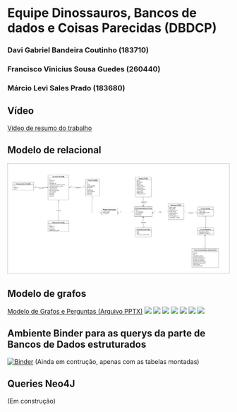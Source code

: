 # Equipe Dinossauros, Bancos de dados e Coisas Parecidas (DBDCP)
### Davi Gabriel Bandeira Coutinho (183710)
### Francisco Vinicius Sousa Guedes (260440)
### Márcio Levi Sales Prado (183680)

## Vídeo
[Vídeo de resumo do trabalho](video/)

## Modelo de relacional
![](assets/Diagrama%20relacional.drawio.png)

## Modelo de grafos
[Modelo de Grafos e Perguntas (Arquivo PPTX)](modelo_logico_grafos_e_perguntas/Modelo%20Lógico%20de%20Grafos%20e%20Perguntas.pptx)
![](assets/Modelo%20Lógico%20de%20Grafos%20-%20Projeto%20Final.png)
![](assets/Modelo%20Lógico%20de%20Grafos%20-%20Projeto%20Final%20(1).png)
![](assets/Modelo%20Lógico%20de%20Grafos%20-%20Projeto%20Final%20(2).png)
![](assets/Modelo%20Lógico%20de%20Grafos%20-%20Projeto%20Final%20(3).png)
![](assets/Modelo%20Lógico%20de%20Grafos%20-%20Projeto%20Final%20(4).png)
![](assets/Modelo%20Lógico%20de%20Grafos%20-%20Projeto%20Final%20(5).png)
![](assets/Modelo%20Lógico%20de%20Grafos%20-%20Projeto%20Final%20(6).png)

## Ambiente Binder para as querys da parte de Bancos de Dados estruturados
[![Binder](https://mybinder.org/badge_logo.svg)](https://mybinder.org/v2/gh/viniguedes29/mc536-DBDCP-Projeto-Final/main) (Ainda em contrução, apenas com as tabelas montadas)



## Queries Neo4J
(Em construção)